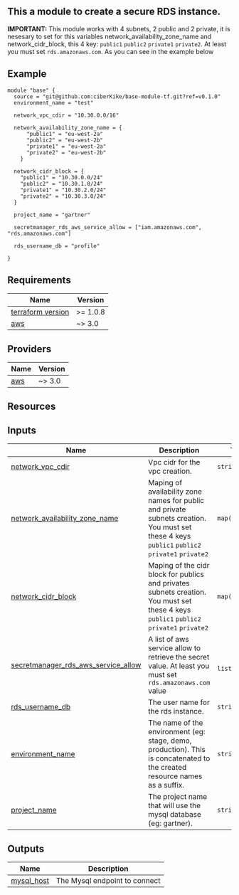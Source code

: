## This a module to create a secure RDS instance.

**IMPORTANT:** This module works with 4 subnets, 2 public and 2 private, it is nesesary to set for this variables network_availability_zone_name
and  network_cidr_block, this 4 key: `public1` `public2` `private1` `private2`. At least you must set ` rds.amazonaws.com `. As you can see in the example below
                
## Example
```hcl
module "base" {
  source = "git@github.com:ciberKike/base-module-tf.git?ref=v0.1.0"
  environment_name = "test"
 
  network_vpc_cdir = "10.30.0.0/16"

  network_availability_zone_name = {
      "public1" = "eu-west-2a"
      "public2" = "eu-west-2b"
      "private1" = "eu-west-2a"
      "private2" = "eu-west-2b"
    }

  network_cidr_block = {
    "public1" = "10.30.0.0/24"
    "public2" = "10.30.1.0/24"
    "private1" = "10.30.2.0/24"
    "private2" = "10.30.3.0/24"
  }

  project_name = "gartner"

  secretmanager_rds_aws_service_allow = ["iam.amazonaws.com", "rds.amazonaws.com"]

  rds_username_db = "profile"

}
```

<!-- markdownlint-disable -->
## Requirements

| Name | Version |
|------|---------|
| <a name="requirement_terraform"></a> [terraform version](#requirement\_terraform) | >= 1.0.8 |
| <a name="requirement_aws"></a> [aws](#requirement\_aws) | ~> 3.0 |

## Providers

| Name | Version |
|------|---------|
| <a name="provider_aws"></a> [aws](#provider\_aws) | ~> 3.0 |

## Resources

## Inputs

| Name | Description | Type | Required |
|------|-------------|------|---------|
| <a name="network_vpc_cdir"></a> [network_vpc_cdir](#network_vpc_cdir) | Vpc cidr for the vpc creation. | `string` | yes |
| <a name="network_availability_zone_name"></a> [network_availability_zone_name](#network_availability_zone_name) | Maping of availability zone names for public and private subnets creation. You must set these 4 keys `public1` `public2` `private1` `private2`  | `map(string)` | yes |
| <a name="network_cidr_block"></a> [network_cidr_block](#network_cidr_block) | Maping of the cidr block for publics and privates subnets creation. You must set these 4 keys `public1` `public2` `private1` `private2` | `map(string)` | yes |
| <a name="secretmanager_rds_aws_service_allow"></a> [secretmanager_rds_aws_service_allow](#secretmanager_rds_aws_service_allow) | A list of aws service allow to retrieve the secret value. At least you must set ` rds.amazonaws.com ` value | ` list(string)` | yes |
| <a name="rds_username_db"></a> [rds_username_db](#rds_username_db) | The user name for the rds instance. | ` string ` | yes |
| <a name="environment_name"></a> [environment_name](#environment_name) | The name of the environment (eg: stage, demo, production). This is concatenated to the created resource names as a suffix. | ` string ` | yes |
| <a name="project_name"></a> [project_name](#project_name) | The project name that will use the mysql database (eg: gartner). | ` string ` | yes |


## Outputs

| Name | Description |
|------|-------------|
| <a name="rds_mysql_host"></a> [mysql_host](#output\mysql_host) | The Mysql endpoint to connect |
<!-- markdownlint-restore -->